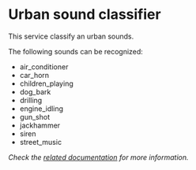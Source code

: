 # Urban sound classifier

This service classify an urban sounds. 

The following sounds can be recognized: 

- air_conditioner
- car_horn
- children_playing
- dog_bark
- drilling
- engine_idling
- gun_shot
- jackhammer
- siren
- street_music

_Check the [related documentation](https://docs.swiss-ai-center.ch/reference/services/image-rotate/) for more information._